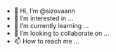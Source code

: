 - 👋 Hi, I’m @sizovaann
- 👀 I’m interested in ...
- 🌱 I’m currently learning ...
- 💞️ I’m looking to collaborate on ...
- 📫 How to reach me ...

<!---
sizovaann/sizovaann is a ✨ special ✨ repository because its `README.md` (this file) appears on your GitHub profile.
You can click the Preview link to take a look at your changes.
--->
